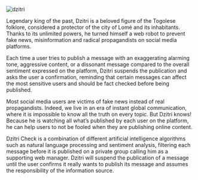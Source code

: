 ![dzitri](https://user-images.githubusercontent.com/3306328/142714520-3776b373-7a92-4ff3-aa3d-d068102a9c90.png)

Legendary king of the past, Dzitri is a beloved figure of the Togolese folklore, considered a protector of the city of Lomé and its inhabitants. Thanks to its unlimited powers, he turned himself a web robot to prevent fake news, misinformation and radical propagandists on social media platforms. 

Each time a user tries to publish a message with an exaggerating alarming tone, aggressive content, or a dissonant message compared to the overall sentiment expressed on the platform, Dzitri suspends the publication and asks the user a confirmation, reminding that certain messages can affect the most sensitive users and should be fact checked before being published.

Most social media users are victims of fake news instead of real propagandists. Indeed, we live in an era of instant global communication, where it is impossible to know all the truth on every topic. But Dzitri knows! Because he is watching all what’s published by each user on the platform, he can help users to not be fooled when they are publishing online content.

Dzitri Check is a combination of different artificial intelligence algorithms such as natural language processing and sentiment analysis, filtering each message before it is published on a private group calling him as a supporting web manager. Dzitri will suspend the publication of a message until the user confirms it really wants to publish its message and assumes the responsibility of the information source.
